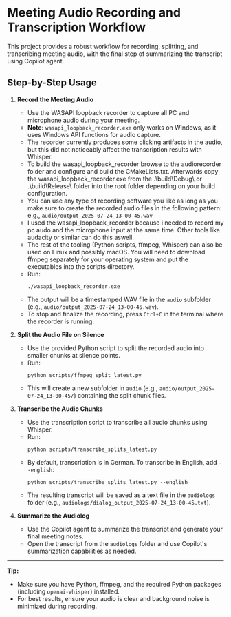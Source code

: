 # Meeting Audio Recording and Transcription Workflow

This project provides a robust workflow for recording, splitting, and transcribing meeting audio, with the final step of summarizing the transcript using Copilot agent.

## Step-by-Step Usage



1. **Record the Meeting Audio**
   - Use the WASAPI loopback recorder to capture all PC and microphone audio during your meeting.
   - **Note:** `wasapi_loopback_recorder.exe` only works on Windows, as it uses Windows API functions for audio capture.
   - The recorder currently produces some clicking artifacts in the audio, but this did not noticeably affect the transcription results with Whisper.
   - To build the wasapi_loopback_recorder browse to the audiorecorder folder and configure and build the CMakeLists.txt. Afterwards copy the wasapi_loopback_recorder.exe from the .\build\Debug\ or .\build\Release\ folder into the root folder depending on your build configuration.
   - You can use any type of recording software you like as long as you make sure to create the recorded audio files in the following pattern: e.g., `audio/output_2025-07-24_13-00-45.wav`
   - I used the wasapi_loopback_recorder because i needed to record my pc audo and the microphone input at the same time. Other tools like audacity or similar can do this aswell.
   - The rest of the tooling (Python scripts, ffmpeg, Whisper) can also be used on Linux and possibly macOS. You will need to download ffmpeg separately for your operating system and put the executables into the scripts directory.
   - Run:
     ```
     ./wasapi_loopback_recorder.exe
     ```
   - The output will be a timestamped WAV file in the `audio` subfolder (e.g., `audio/output_2025-07-24_13-00-45.wav`).
   - To stop and finalize the recording, press `Ctrl+C` in the terminal where the recorder is running.

2. **Split the Audio File on Silence**
   - Use the provided Python script to split the recorded audio into smaller chunks at silence points.
   - Run:
     ```
     python scripts/ffmpeg_split_latest.py
     ```
   - This will create a new subfolder in `audio` (e.g., `audio/output_2025-07-24_13-00-45/`) containing the split chunk files.

3. **Transcribe the Audio Chunks**
   - Use the transcription script to transcribe all audio chunks using Whisper.
   - Run:
     ```
     python scripts/transcribe_splits_latest.py
     ```
   - By default, transcription is in German. To transcribe in English, add `--english`:
     ```
     python scripts/transcribe_splits_latest.py --english
     ```
   - The resulting transcript will be saved as a text file in the `audiologs` folder (e.g., `audiologs/dialog_output_2025-07-24_13-00-45.txt`).

4. **Summarize the Audiolog**
   - Use the Copilot agent to summarize the transcript and generate your final meeting notes.
   - Open the transcript from the `audiologs` folder and use Copilot's summarization capabilities as needed.

---

**Tip:**
- Make sure you have Python, ffmpeg, and the required Python packages (including `openai-whisper`) installed.
- For best results, ensure your audio is clear and background noise is minimized during recording.
